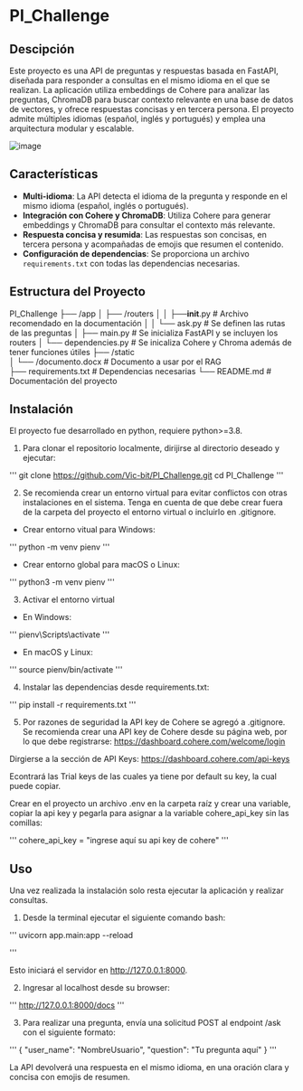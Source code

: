 # PI_Challenge

## Descipción

Este proyecto es una API de preguntas y respuestas basada en FastAPI, diseñada para responder a consultas en el mismo idioma en el que se realizan. La aplicación utiliza embeddings de Cohere para analizar las preguntas, ChromaDB para buscar contexto relevante en una base de datos de vectores, y ofrece respuestas concisas y en tercera persona. El proyecto admite múltiples idiomas (español, inglés y portugués) y emplea una arquitectura modular y escalable.

![image](https://github.com/user-attachments/assets/ea1ab16d-a905-49a5-8666-fe70e53e054e)

## Características

- **Multi-idioma**: La API detecta el idioma de la pregunta y responde en el mismo idioma (español, inglés o portugués).
- **Integración con Cohere y ChromaDB**: Utiliza Cohere para generar embeddings y ChromaDB para consultar el contexto más relevante.
- **Respuesta concisa y resumida**: Las respuestas son concisas, en tercera persona y acompañadas de emojis que resumen el contenido.
- **Configuración de dependencias**: Se proporciona un archivo `requirements.txt` con todas las dependencias necesarias.

## Estructura del Proyecto

PI_Challenge
├── /app
│   ├── /routers
│   │   ├──__init__.py      # Archivo recomendado en la documentación
│   │   └── ask.py          # Se definen las rutas de las preguntas
│   ├── main.py             # Se inicializa FastAPI y se incluyen los routers
│   └── dependencies.py     # Se inicaliza Cohere y Chroma además de tener funciones útiles
├── /static   
│   └── /documento.docx     # Documento a usar por el RAG        
├── requirements.txt        # Dependencias necesarias
└── README.md               # Documentación del proyecto

## Instalación

El proyecto fue desarrollado en python, requiere python>=3.8.

1. Para clonar el repositorio localmente, dirijirse al directorio deseado y ejecutar:

'''
git clone https://github.com/Vic-bit/PI_Challenge.git
cd PI_Challenge
'''

2. Se recomienda crear un entorno virtual para evitar conflictos con otras instalaciones en el sistema. Tenga en cuenta de que debe crear fuera de la carpeta del proyecto el entorno virtual o incluirlo en .gitignore.

- Crear entorno vitual para Windows:

'''
python -m venv pienv
'''

- Crear entorno global para macOS o Linux:

'''
python3 -m venv pienv
'''

3. Activar el entorno virtual 

- En Windows:

'''
pienv\Scripts\activate
'''

- En macOS y Linux:

'''
source pienv/bin/activate
'''

4. Instalar las dependencias desde requirements.txt:

'''
pip install -r requirements.txt
'''

5. Por razones de seguridad la API key de Cohere se agregó a .gitignore. Se recomienda crear una API key de Cohere desde su página web, por lo que debe registrarse:
https://dashboard.cohere.com/welcome/login 

Dirgierse a la sección de API Keys:
https://dashboard.cohere.com/api-keys

Econtrará las Trial keys de las cuales ya tiene por default su key, la cual puede copiar.


Crear en el proyecto un archivo .env en la carpeta raíz y crear una variable, copiar la api key y pegarla para asignar a la variable cohere_api_key sin las comillas:

'''
cohere_api_key = "ingrese aquí su api key de cohere"
'''

## Uso 
Una vez realizada la instalación solo resta ejecutar la aplicación y realizar consultas.

1. Desde la terminal ejecutar el siguiente comando bash:

'''
uvicorn app.main:app --reload

'''

Esto iniciará el servidor en http://127.0.0.1:8000.

2. Ingresar al localhost desde su browser:

'''
http://127.0.0.1:8000/docs
'''

3. Para realizar una pregunta, envía una solicitud POST al endpoint /ask con el siguiente formato:

'''
{
  "user_name": "NombreUsuario",
  "question": "Tu pregunta aquí"
}
'''

La API devolverá una respuesta en el mismo idioma, en una oración clara y concisa con emojis de resumen.

